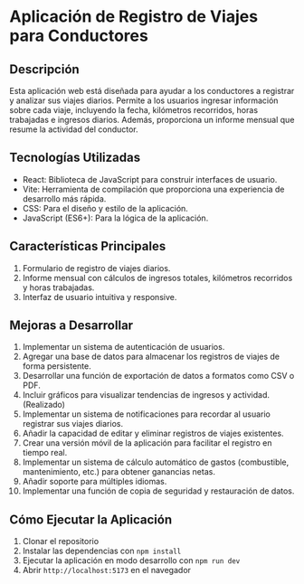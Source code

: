 # Aplicación de Registro de Viajes para Conductores

## Descripción

Esta aplicación web está diseñada para ayudar a los conductores a registrar y analizar sus viajes diarios. Permite a los usuarios ingresar información sobre cada viaje, incluyendo la fecha, kilómetros recorridos, horas trabajadas e ingresos diarios. Además, proporciona un informe mensual que resume la actividad del conductor.

## Tecnologías Utilizadas

- React: Biblioteca de JavaScript para construir interfaces de usuario.
- Vite: Herramienta de compilación que proporciona una experiencia de desarrollo más rápida.
- CSS: Para el diseño y estilo de la aplicación.
- JavaScript (ES6+): Para la lógica de la aplicación.

## Características Principales

1. Formulario de registro de viajes diarios.
2. Informe mensual con cálculos de ingresos totales, kilómetros recorridos y horas trabajadas.
3. Interfaz de usuario intuitiva y responsive.

## Mejoras a Desarrollar

1. Implementar un sistema de autenticación de usuarios.
2. Agregar una base de datos para almacenar los registros de viajes de forma persistente.
3. Desarrollar una función de exportación de datos a formatos como CSV o PDF.
4. Incluir gráficos para visualizar tendencias de ingresos y actividad. (Realizado)
5. Implementar un sistema de notificaciones para recordar al usuario registrar sus viajes diarios.
6. Añadir la capacidad de editar y eliminar registros de viajes existentes.
7. Crear una versión móvil de la aplicación para facilitar el registro en tiempo real.
8. Implementar un sistema de cálculo automático de gastos (combustible, mantenimiento, etc.) para obtener ganancias netas.
9. Añadir soporte para múltiples idiomas.
10. Implementar una función de copia de seguridad y restauración de datos.

## Cómo Ejecutar la Aplicación

1. Clonar el repositorio
2. Instalar las dependencias con `npm install`
3. Ejecutar la aplicación en modo desarrollo con `npm run dev`
4. Abrir `http://localhost:5173` en el navegador

